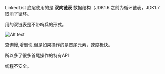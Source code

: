 
LinkedList 底层使用的是 **双向链表** 数据结构（JDK1.6 之前为循环链表，JDK1.7 取消了循环。

用的双链表是不带哨兵的形式。

![Alt text](https://cdn.jsdelivr.net/gh/sword4869/pic1@main/images/202407112132575.png)


查询慢,增删快,但是如果操作的是首尾元素，速度极快。

所以多了很多首尾操作的特有API

线程不安全。